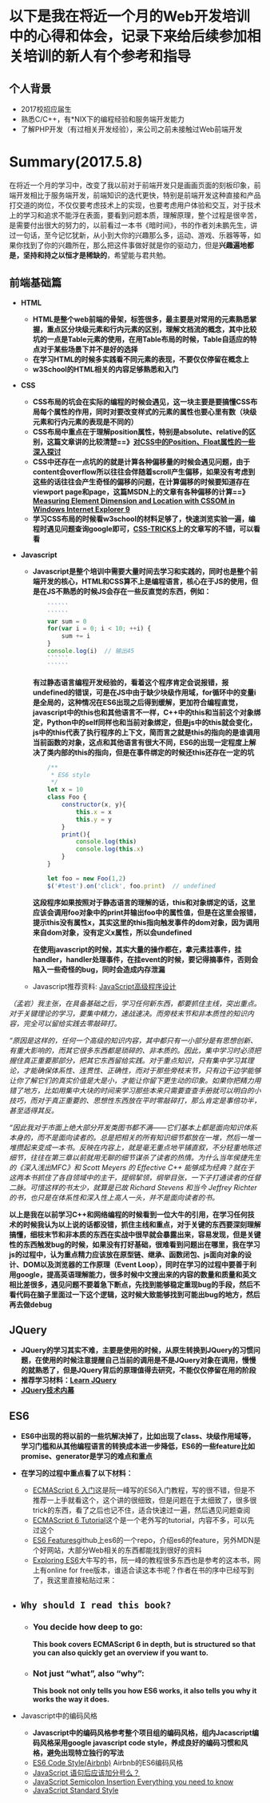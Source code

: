 # 以下是我在将近一个月的Web开发培训中的心得和体会，记录下来给后续参加相关培训的新人有个参考和指导

## 个人背景
- 2017校招应届生
- 熟悉C/C++，有*NIX下的编程经验和服务端开发能力
- 了解PHP开发（有过相关开发经验），来公司之前未接触过Web前端开发

# Summary(2017.5.8)

在将近一个月的学习中，改变了我以前对于前端开发只是画画页面的刻板印象，前端开发相比于服务端开发，前端知识的迭代更快，特别是前端开发这种直接和产品打交道的岗位，不仅仅要考虑技术上的实现，也要考虑用户体验和交互，对于技术上的学习和追求不能浮在表面，要看到问题本质，理解原理，整个过程是很辛苦，是需要付出很大的努力的，以前看过一本书《暗时间》，书的作者刘未鹏先生，讲过一句话，至今记忆犹新，从小到大你的兴趣那么多，运动、游戏、乐器等等，如果你找到了你的兴趣所在，那么把这件事做好就是你的驱动力，但是**兴趣遍地都是，坚持和持之以恒才是稀缺的**，希望能与君共勉。

## 前端基础篇
- **HTML**

     - **HTML是整个web前端的骨架，标签很多，最主要是对常用的元素熟悉掌握，重点区分块级元素和行内元素的区别，理解文档流的概念，其中比较坑的一点是Table元素的使用，在用Table布局的时候，Table自适应的特点对于某些场景下并不是好的选择**
     - **在学习HTML的时候多实践看不同元素的表现，不要仅仅停留在概念上**
     - **w3School的HTML相关的内容足够熟悉和入门**
- **CSS**
    - **CSS布局的坑会在实际的编程的时候会遇见，这一块主要是要搞懂CSS布局每个属性的作用，同时对要改变样式的元素的属性也要心里有数（块级元素和行内元素的表现是不同的）**
    - **CSS布局中重点在于理解position属性，特别是absolute、relative的区别，这篇文章讲的比较清楚==》[对CSS中的Position、Float属性的一些深入探讨](http://www.cnblogs.com/coffeedeveloper/p/3145790.html)**
    - **CSS中还存在一点坑的的就是计算各种偏移量的时候会遇见问题，由于content会overflow所以往往会伴随着scroll产生偏移，如果没有考虑到这些的话往往会产生奇怪的偏移的问题，在计算偏移的时候要知道存在viewport page和page，这篇MSDN上的文章有各种偏移的计算==》[Measuring Element Dimension and Location with CSSOM in Windows Internet Explorer 9](https://msdn.microsoft.com/en-us/library/hh781509(VS.85).aspx)**
    - **学习CSS布局的时候看w3school的材料足够了，快速浏览实验一遍，编程时遇见问题查询google即可，[CSS-TRICKS](https://css-tricks.com/guides/)上的文章写的不错，可以看看**
- **Javascript**
    - **Javascript是整个培训中需要大量时间去学习和实践的，同时也是整个前端开发的核心，HTML和CSS算不上是编程语言，核心在于JS的使用，但是在JS不熟悉的时候JS会存在一些反直觉的东西，例如：**

        ```javascript
            ``````
            ``````
            var sum = 0
            for(var i = 0; i < 10; ++i) {
                sum += i
            }
            console.log(i)  // 输出45
            ``````
            ``````
        ```
        **有过静态语言编程开发经验的，看着这个程序肯定会说报错，报undefined的错误，可是在JS中由于缺少块级作用域，for循环中的变量i是全局的，这种情况在ES6出现之后得到缓解，更加符合编程直觉，javascript中的this也和其他语言不一样，C++中的this和当前这个对象绑定，Python中的self同样也和当前对象绑定，但是js中的this就会变化，js中的this代表了执行程序的上下文，简而言之就是this的指向的是谁调用当前函数的对象，这点和其他语言有很大不同，ES6的出现一定程度上解决了类内部的this的指向，但是在事件绑定的时候还this还存在一定的坑**

        ```javascript
            /**
             * ES6 style
             */
            let x = 10
            class Foo {
                constructor(x, y){
                    this.x = x
                    this.y = y
                }
                print(){
                    console.log(this)
                    console.log(this.x)
                }
            }

            let foo = new Foo(1,2)
            $('#test').on('click', foo.print)  // undefined
        ```
        **这段程序如果按照对于静态语言的理解的话，this和对象绑定的话，这里应该会调用foo对象中的print并输出foo中的属性值，但是在这里会报错，提示this没有属性x，其实这里的this指向触发事件的dom对象，因为调用来自dom对象，没有定义x属性，所以会undefined**

        **在使用javascript的时候，其实大量的操作都在，拿元素挂事件，挂handler，handler处理事件，在挂event的时候，要记得摘事件，否则会陷入一些奇怪的bug，同时会造成内存泄漏**
    - Javascript推荐资料: [JavaScript高级程序设计](https://book.douban.com/subject/10546125/)


*（孟岩）我主张，在具备基础之后，学习任何新东西，都要抓住主线，突出重点。对于关键理论的学习，要集中精力，速战速决。而旁枝末节和非本质性的知识内容，完全可以留给实践去零敲碎打。*

*“原因是这样的，任何一个高级的知识内容，其中都只有一小部分是有思想创新、有重大影响的，而其它很多东西都是琐碎的、非本质的。因此，集中学习时必须把握住真正重要那部分，把其它东西留给实践。对于重点知识，只有集中学习其理论，才能确保体系性、连贯性、正确性，而对于那些旁枝末节，只有边干边学能够让你了解它们的真实价值是大是小，才能让你留下更生动的印象。如果你把精力用错了地方，比如用集中大块的时间来学习那些本来只需要查查手册就可以明白的小技巧，而对于真正重要的、思想性东西放在平时零敲碎打，那么肯定是事倍功半，甚至适得其反。*

*“因此我对于市面上绝大部分开发类图书都不满——它们基本上都是面向知识体系本身的，而不是面向读者的。总是把相关的所有知识细节都放在一堆，然后一堆一堆攒起来变成一本书。反映在内容上，就是毫无重点地平铺直叙，不分轻重地陈述细节，往往在第三章以前就用无聊的细节谋杀了读者的热情。为什么当年侯捷先生的《深入浅出MFC》和 Scott Meyers 的 Effective C++ 能够成为经典？就在于这两本书抓住了各自领域中的主干，提纲挈领，纲举目张，一下子打通读者的任督二脉。可惜这样的书太少，就算是已故 Richard Stevens 和当今 Jeffrey Richter 的书，也只是在体系性和深入性上高人一头，并不是面向读者的书。*

**以上是我在以前学习C++和网络编程的时候看到一位大牛的引用，在学习任何技术的时候我认为以上说的话都没错，抓住主线和重点，对于关键的东西要深刻理解搞懂，细枝末节和非本质的东西在实战中很早就会暴露出来，容易发现，但是关键性的东西触发bug的时候，如果没有打好基础，很难看到问题出在哪里，我在学习js的过程中，认为重点精力应该放在原型链、继承、函数闭包、js面向对象的设计、DOM以及浏览器的工作原理（Event Loop），同时在学习的过程中要善于利用google，提高英语理解能力，很多时候中文搜出来的内容的数量和质量和英文相比差很多，遇见问题不要着急下断点，先找到能够稳定重现bug的手段，然后不看代码在脑子里面过一下这个逻辑，这时候大致能够找到可能出bug的地方，然后再去做debug**


## JQuery
- **JQuery的学习其实不难，主要是使用的时候，从原生转换到JQuery的习惯问题，在使用的时候注意提醒自己当前的调用是不是JQuery对象在调用，慢慢的就熟悉了，但是JQuery背后的原理值得去研究，不能仅仅停留在用的阶段**
- **推荐学习材料：[Learn JQuery](http://learn.jquery.com/)**
- **[JQuery技术内幕](https://book.douban.com/subject/25823709/)**

## ES6
- **ES6中出现的将以前的一些坑解决掉了，比如出现了class、块级作用域等，学习门槛和从其他编程语言的转换成本进一步降低，ES6的一些feature比如promise、generator是学习的难点和重点**
- **在学习的过程中重点看了以下材料：**
    - [ECMAScript 6 入门](http://es6.ruanyifeng.com/)这是阮一峰写的ES6入门教程，写的很不错，但是不推荐一上手就看这个，这个讲的很细致，但是问题在于太细致了，很多很trick的东西，看了之后也记不住，适合快速过一遍，然后遇见问题查阅
    - [ECMAScript 6 Tutorial](http://ccoenraets.github.io/es6-tutorial/)这个是一个老外写的tutorial，内容不多，可以先过这个
    - [ES6 Features](https://github.com/lukehoban/es6features)github上es6的一个repo，介绍es6的feature，另外MDN是个好网站，大部分Web相关的东西都能找到很好的资料
    - [Exploring ES6](http://exploringjs.com/es6/index.html)大牛写的书，阮一峰的教程很多东西也是参考的这本书，网上有online for free版本，谁适合读这本书呢？作者在书的序中已经写到了，我这里直接粘贴过来：

- ## `Why should I read this book?`

    - ### You decide how deep to go:
        **This book covers ECMAScript 6 in depth, but is structured so that you can also quickly get an overview if you want to.**

    - ### Not just “what”, also “why”:
        **This book not only tells you how ES6 works, it also tells you why it works the way it does.**

- Javascript中的编码风格
    - **Javascript中的编码风格参考整个项目组的编码风格，组内Jacascript编码风格采用google javascript code style，养成良好的编码习惯和风格，避免出现特立独行的写法**
    - [ES6 Code Style(Airbnb)](http://es6.ruanyifeng.com/#docs/style) Airbnb的ES6编码风格
    - [JavaScript 语句后应该加分号么？](https://www.zhihu.com/question/20298345)
    - [JavaScript Semicolon Insertion Everything you need to know](http://inimino.org/~inimino/blog/javascript_semicolons)
    - [JavaScript Standard Style ](https://github.com/feross/standard)
